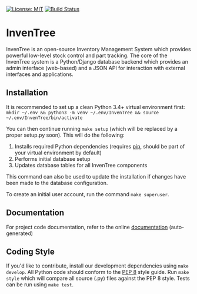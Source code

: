 [![License: MIT](https://img.shields.io/badge/License-MIT-yellow.svg)](https://opensource.org/licenses/MIT) [![Build Status](https://travis-ci.org/inventree/InvenTree.svg?branch=master)](https://travis-ci.org/inventree/InvenTree) 

# InvenTree 
InvenTree is an open-source Inventory Management System which provides powerful low-level stock control and part tracking. The core of the InvenTree system is a Python/Django database backend which provides an admin interface (web-based) and a JSON API for interaction with external interfaces and applications.

## Installation
It is recommended to set up a clean Python 3.4+ virtual environment first:
`mkdir ~/.env && python3 -m venv ~/.env/InvenTree && source ~/.env/InvenTree/bin/activate`

You can then continue running `make setup` (which will be replaced by a proper setup.py soon). This will do the following:

1. Installs required Python dependencies (requires [pip](https://pypi.python.org/pypi/pip), should be part of your virtual environment by default)
1. Performs initial database setup
1. Updates database tables for all InvenTree components

This command can also be used to update the installation if changes have been made to the database configuration.

To create an initial user account, run the command `make superuser`.

## Documentation
For project code documentation, refer to the online [documentation](http://inventree.readthedocs.io/en/latest/) (auto-generated)

## Coding Style
If you'd like to contribute, install our development dependencies using `make develop`.
All Python code should conform to the [PEP 8](https://www.python.org/dev/peps/pep-0008/) style guide. Run `make style` which will compare all source (.py) files against the PEP 8 style. Tests can be run using `make test`.
